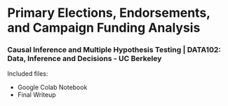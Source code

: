 # Primary Elections, Endorsements, and Campaign Funding Analysis
### Causal Inference and Multiple Hypothesis Testing | DATA102: Data, Inference and Decisions - UC Berkeley

Included files:
- Google Colab Notebook
- Final Writeup

